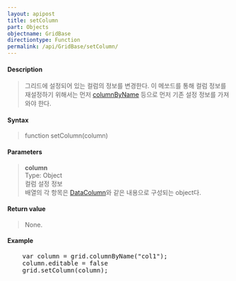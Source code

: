 ```yaml
---
layout: apipost
title: setColumn
part: Objects
objectname: GridBase
directiontype: Function
permalink: /api/GridBase/setColumn/
---
```



#### Description

> 그리드에 설정되어 있는 컬럼의 정보를 변경한다.
> 이 메쏘드를 통해 컬럼 정보를 재설정하기 위해서는 먼저 [columnByName](/api/GridBase/columnByName/) 등으로 먼저
> 기존 설정 정보를 가져와야 한다.

#### Syntax

> function setColumn(column)

#### Parameters

> **column**  
> Type: Object  
> 컬럼 설정 정보  
> 배열의 각 항목은 [DataColumn](/api/types/DataColumn/)와 같은 내용으로 구성되는 object다.  

#### Return value

> None.

#### Example

<pre class="prettyprint">
    var column = grid.columnByName("col1");
    column.editable = false
    grid.setColumn(column);
</pre>




